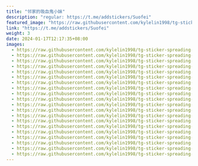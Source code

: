 ```yaml
---
title: "邻家的吸血鬼小妹"
description: "regular: https://t.me/addstickers/Suofei"
featured_image: "https://raw.githubusercontent.com/kylelin1998/tg-sticker-spreading-worldwide-images/main/img/09dff119-47b2-4b25-b021-5a6e978aa5ef.jpg"
link: "https://t.me/addstickers/Suofei"
weight: 3
date: 2024-01-17T12:17:35+08:00
images:
  - https://raw.githubusercontent.com/kylelin1998/tg-sticker-spreading-worldwide-images/main/img/09dff119-47b2-4b25-b021-5a6e978aa5ef.jpg
  - https://raw.githubusercontent.com/kylelin1998/tg-sticker-spreading-worldwide-images/main/img/66a63df7-ea8e-422f-84a7-fbf83d0025e9.jpg
  - https://raw.githubusercontent.com/kylelin1998/tg-sticker-spreading-worldwide-images/main/img/36e545f4-ed45-4582-8183-46859e175129.jpg
  - https://raw.githubusercontent.com/kylelin1998/tg-sticker-spreading-worldwide-images/main/img/5315c1e5-0f7f-413d-9a57-d12735e2ff09.jpg
  - https://raw.githubusercontent.com/kylelin1998/tg-sticker-spreading-worldwide-images/main/img/6d12f716-dedb-48d2-947e-1b6470a3ceb9.jpg
  - https://raw.githubusercontent.com/kylelin1998/tg-sticker-spreading-worldwide-images/main/img/d08c5fbc-5a3e-4a74-b71e-7901ed1e36a6.jpg
  - https://raw.githubusercontent.com/kylelin1998/tg-sticker-spreading-worldwide-images/main/img/bc0db345-897d-476b-bf2b-594a9af3b123.jpg
  - https://raw.githubusercontent.com/kylelin1998/tg-sticker-spreading-worldwide-images/main/img/30c4605f-9603-497a-9789-3f3e21e5ffe7.jpg
  - https://raw.githubusercontent.com/kylelin1998/tg-sticker-spreading-worldwide-images/main/img/54909022-176a-4a16-98ca-4bd19f440f66.jpg
  - https://raw.githubusercontent.com/kylelin1998/tg-sticker-spreading-worldwide-images/main/img/b1434975-e144-4775-b1c4-fed65e394812.jpg
  - https://raw.githubusercontent.com/kylelin1998/tg-sticker-spreading-worldwide-images/main/img/f285a20e-dc11-4d04-ab99-25a5ddc44de1.jpg
  - https://raw.githubusercontent.com/kylelin1998/tg-sticker-spreading-worldwide-images/main/img/e7c76568-b6a0-447f-b180-586eb1d27dad.jpg
  - https://raw.githubusercontent.com/kylelin1998/tg-sticker-spreading-worldwide-images/main/img/036d5e0b-4528-400f-bfe9-fcb03b95e413.jpg
  - https://raw.githubusercontent.com/kylelin1998/tg-sticker-spreading-worldwide-images/main/img/49fba2b9-3bee-4154-bc33-8b5dd4dc17ac.jpg
  - https://raw.githubusercontent.com/kylelin1998/tg-sticker-spreading-worldwide-images/main/img/f6c64209-2154-45c5-994f-6ca5d22d3223.jpg
  - https://raw.githubusercontent.com/kylelin1998/tg-sticker-spreading-worldwide-images/main/img/ce7d24f4-1f12-4155-80b6-2c3fe497d19e.jpg
  - https://raw.githubusercontent.com/kylelin1998/tg-sticker-spreading-worldwide-images/main/img/83cad141-6116-4977-903a-5672e4d08837.jpg
  - https://raw.githubusercontent.com/kylelin1998/tg-sticker-spreading-worldwide-images/main/img/7eeb31e2-b2d8-4fbe-afa3-9b7d4e34ea25.jpg
  - https://raw.githubusercontent.com/kylelin1998/tg-sticker-spreading-worldwide-images/main/img/3ebbe82e-ef97-469c-9a1a-9f77471cc3e3.jpg
  - https://raw.githubusercontent.com/kylelin1998/tg-sticker-spreading-worldwide-images/main/img/dca856c8-a2f5-4c3e-839c-6ef783e8956a.jpg
---
```

